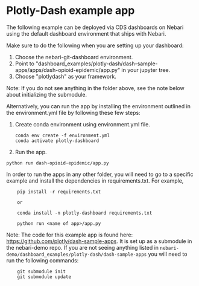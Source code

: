 # Plotly-Dash example app

The following example can be deployed via CDS dashboards on Nebari using the default dashboard environment that ships with Nebari.  

Make sure to do the following when you are setting up your dashboard:

1. Choose the nebari-git-dashboard environment. 
2. Point to  "dashboard_examples/plotly-dash/dash-sample-apps/apps/dash-opioid-epidemic/app.py" in your jupyter tree. 
3. Choose "plotlydash" as your framework.

Note:  If you do not see anything in the folder above, see the note below about initializing the submodule.

Alternatively, you can run the app by installing the environment outlined in the environment.yml file by following these few steps:


1. Create conda environment using environment.yml file.
   
    ```
    conda env create -f environment.yml
    conda activate plotly-dashboard

    ```

2.  Run the app. 
   
   ```
   python run dash-opioid-epidemic/app.py

   ```


In order to run the apps in any other folder, you will need to go to a specific example and install the dependencies in requirements.txt.  For example,

```
    pip install -r requirements.txt

    or

    conda install -n plotly-dashboard requirements.txt

    python run <name of app>/app.py
```


Note: The code for this example app is found here: https://github.com/plotly/dash-sample-apps.   It is set up as a submodule in the nebari-demo repo.  If you are not seeing anything listed in `nebari-demo/dashboard_examples/plotly-dash/dash-sample-apps` you will need to run the following commands:

```
    git submodule init
    git submodule update

```